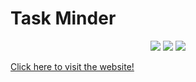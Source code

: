 # Task Minder

<p align="center">
<a href="https://github.com/prajesh8484/Basic-Python-Projects"><img src="https://img.shields.io/github/languages/code-size/prajesh8484/TaskMinder"></a>
<a href="https://github.com/prajesh8484/Basic-Python-Projects/commits"><img src="https://img.shields.io/github/last-commit/prajesh8484/TaskMinder"></a>
<a href="https://github.com/prajesh8484/Basic-Python-Projects/blob/main/LICENSE"><img src="https://img.shields.io/github/license/prajesh8484/TaskMinder"></a>
</p>



[Click here to visit the website!](https://thetaskminder.netlify.app/)
